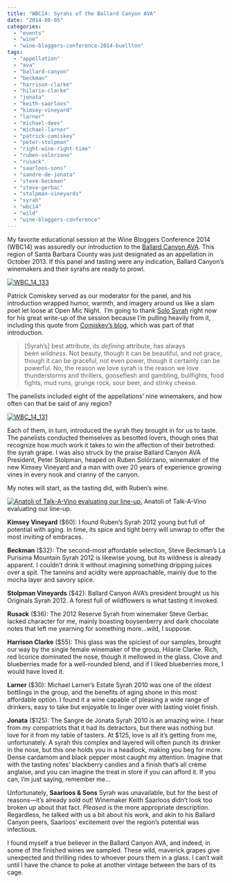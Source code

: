 ```yaml
---
title: "WBC14: Syrahs of the Ballard Canyon AVA"
date: "2014-08-05"
categories:
  - "events"
  - "wine"
  - "wine-bloggers-conference-2014-buellton"
tags:
  - "appellation"
  - "ava"
  - "ballard-canyon"
  - "beckman"
  - "harrison-clarke"
  - "hilarie-clarke"
  - "jonata"
  - "keith-saarloos"
  - "kimsey-vineyard"
  - "larner"
  - "michael-dees"
  - "michael-larner"
  - "patrick-comiskey"
  - "peter-stolpman"
  - "right-wine-right-time"
  - "ruben-solorzano"
  - "rusack"
  - "saarloos-sons"
  - "sandre-de-jonata"
  - "steve-beckman"
  - "steve-gerbac"
  - "stolpman-vineyards"
  - "syrah"
  - "wbc14"
  - "wild"
  - "wine-bloggers-conference"
---
```


My favorite educational session at the Wine Bloggers Conference 2014 (WBC14) was assuredly our introduction to the [Ballard Canyon AVA](http://ballardcanyonava.com/). This region of Santa Barbara County was just designated as an appellation in October 2013. If this panel and tasting were any indication, Ballard Canyon’s winemakers and their syrahs are ready to prowl.

[![WBC_14_133](http://s3.amazonaws.com/thegourmez-wpmedia/2014/07/WBC_14_1331-332x500.jpg)](http://www.rebeccagomezfarrell.com/2014/08/wbc14-syrahs-of-the-ballard-canyon-ava/wbc_14_133-2/)

Patrick Comiskey served as our moderator for the panel, and his introduction wrapped humor, warmth, and imagery around us like a slam poet let loose at Open Mic Night.  I’m going to thank [Solo Syrah](http://solosyrah.wordpress.com/2014/07/23/the-ballard-canyon-ava-syrah-seminar-from-the-2014-wine-bloggers-conference/) right now for his great write-up of the session because I’m pulling heavily from it, including this quote from [Comiskey’s blog](http://patrickcomiskey.com/2014/06/25/california-walla-walla-syrah-a-status-report-2014/), which was part of that introduction.

> \[Syrah’s\] best attribute, its _defining_ attribute, has always been _wildness_. Not beauty, though it can be beautiful, and not grace, though it can be graceful, not even power, though it certainly can be powerful. No, the reason we love syrah is the reason we love thunderstorms and thrillers, gooseflesh and gambling, bullfights, food fights, mud runs, grunge rock, sour beer, and stinky cheese.

The panelists included eight of the appellations’ nine winemakers, and how often can that be said of any region?

[![WBC_14_131](http://s3.amazonaws.com/thegourmez-wpmedia/2014/07/WBC_14_131-500x249.jpg)](http://www.rebeccagomezfarrell.com/2014/08/wbc14-syrahs-of-the-ballard-canyon-ava/wbc_14_131/)

Each of them, in turn, introduced the syrah they brought in for us to taste. The panelists conducted themselves as besotted lovers, though ones that recognize how much work it takes to win the affection of their betrothed: the syrah grape. I was also struck by the praise Ballard Canyon AVA President, Peter Stolpman, heaped on Ruben Solórzano, winemaker of the new Kimsey Vineyard and a man with over 20 years of experience growing vines in every nook and cranny of the canyon.

My notes will start, as the tasting did, with Ruben’s wine.




<div class="caption">

[![Anatoli of Talk-A-Vino evaluating our line-up.](http://s3.amazonaws.com/thegourmez-wpmedia/2014/07/WBC_14_134-500x332.jpg)](http://www.rebeccagomezfarrell.com/2014/08/wbc14-syrahs-of-the-ballard-canyon-ava/wbc_14_134/) Anatoli of Talk-A-Vino evaluating our line-up.</div>


**Kimsey Vineyard** ($60): I found Ruben’s Syrah 2012 young but full of potential with aging. In time, its spice and tight berry will unwrap to offer the most inviting of embraces.

**Beckman** ($32): The second-most affordable selection, Steve Beckman’s La Purisima Mountain Syrah 2012 is likewise young, but its wildness is already apparent. I couldn’t drink it without imagining something dripping juices over a spit. The tannins and acidity were approachable, mainly due to the mocha layer and savory spice.

**Stolpman Vineyards** ($42): Ballard Canyon AVA’s president brought us his Originals Syrah 2012. A forest full of wildflowers is what tasting it invoked.

**Rusack** ($36): The 2012 Reserve Syrah from winemaker Steve Gerbac lacked character for me, mainly boasting boysenberry and dark chocolate notes that left me yearning for something more…wild, I suppose.

**Harrison Clarke** ($55): This glass was the spiciest of our samples, brought our way by the single female winemaker of the group, Hilarie Clarke. Rich, red licorice dominated the nose, though it mellowed in the glass. Clove and blueberries made for a well-rounded blend, and if I liked blueberries more, I would have loved it.

**Larner** ($30): Michael Larner’s Estate Syrah 2010 was one of the oldest bottlings in the group, and the benefits of aging shone in this most affordable option. I found it a wine capable of pleasing a wide range of drinkers, easy to take but enjoyable to linger over with lasting violet finish.

**Jonata** ($125): The Sangre de Jonata Syrah 2010 is an amazing wine. I hear from my compatriots that it had its detractors, but there was nothing but love for it from my table of tasters. At $125, love is all it’s getting from me, unfortunately. A syrah this complex and layered will often punch its drinker in the nose, but this one holds you in a headlock, making you beg for more. Dense cardamom and black pepper most caught my attention. Imagine that with the tasting notes’ blackberry candies and a finish that’s all crème anglaise, and you can imagine the treat in store if you can afford it. If you can, I’m just saying, remember me…

Unfortunately, **Saarloos & Sons** Syrah was unavailable, but for the best of reasons—it’s already sold out! Winemaker Keith Saarloos didn’t look too broken up about that fact. _Pleased_ is the more appropriate description. Regardless, he talked with us a bit about his work, and akin to his Ballard Canyon peers, Saarloos’ excitement over the region’s potential was infectious.

I found myself a true believer in the Ballard Canyon AVA, and indeed, in some of the finished wines we sampled. These wild, maverick grapes give unexpected and thrilling rides to whoever pours them in a glass. I can’t wait until I have the chance to poke at another vintage between the bars of its cage.
